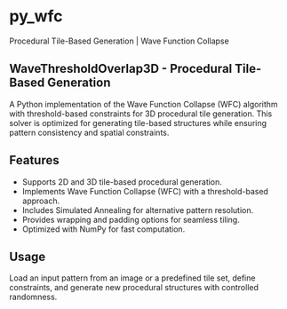 # py_wfc

Procedural Tile-Based Generation | Wave Function Collapse

## WaveThresholdOverlap3D - Procedural Tile-Based Generation

A Python implementation of the Wave Function Collapse (WFC) algorithm with threshold-based constraints for 3D procedural tile generation. This solver is optimized for generating tile-based structures while ensuring pattern consistency and spatial constraints.

## Features
- Supports 2D and 3D tile-based procedural generation.
- Implements Wave Function Collapse (WFC) with a threshold-based approach.
- Includes Simulated Annealing for alternative pattern resolution.
- Provides wrapping and padding options for seamless tiling.
- Optimized with NumPy for fast computation.

## Usage
Load an input pattern from an image or a predefined tile set, define constraints, and generate new procedural structures with controlled randomness.
